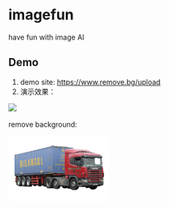 # imagefun
have fun with image AI


## Demo

1. demo site: https://www.remove.bg/upload
2. 演示效果：


<img src="./data/7.png" width="200" />

remove background:


<img src="./data/7-removebg-preview.png" width="200" />